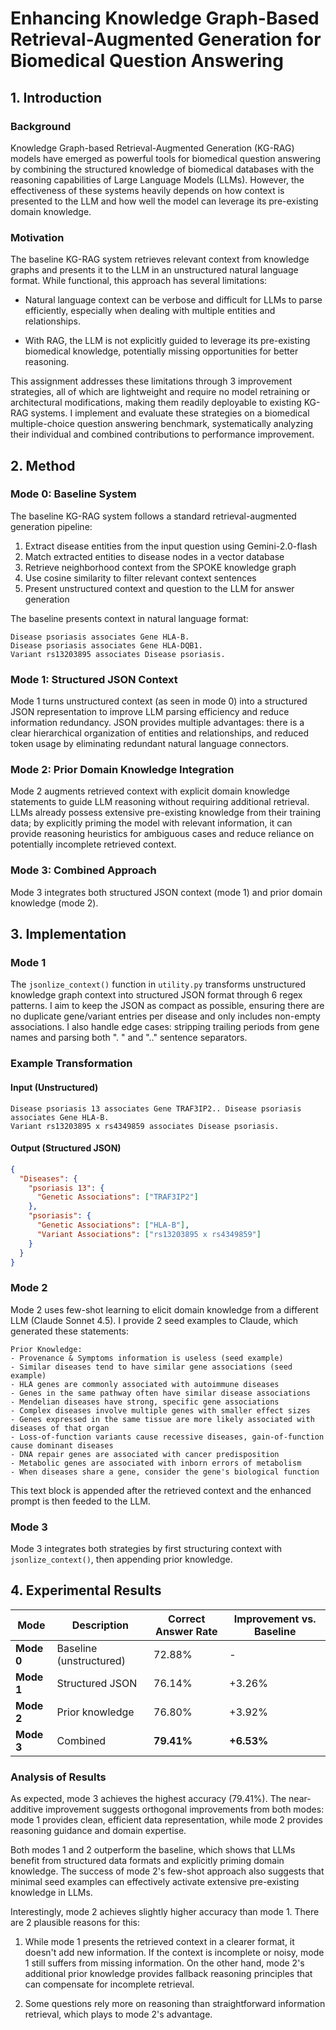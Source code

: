 # Enhancing Knowledge Graph-Based Retrieval-Augmented Generation for Biomedical Question Answering

## 1. Introduction

### Background

Knowledge Graph-based Retrieval-Augmented Generation (KG-RAG) models have emerged as powerful tools for biomedical question answering by combining the structured knowledge of biomedical databases with the reasoning capabilities of Large Language Models (LLMs). However, the effectiveness of these systems heavily depends on how context is presented to the LLM and how well the model can leverage its pre-existing domain knowledge.

### Motivation

The baseline KG-RAG system retrieves relevant context from knowledge graphs and presents it to the LLM in an unstructured natural language format. While functional, this approach has several limitations:

- Natural language context can be verbose and difficult for LLMs to parse efficiently, especially when dealing with multiple entities and relationships.

- With RAG, the LLM is not explicitly guided to leverage its pre-existing biomedical knowledge, potentially missing opportunities for better reasoning.

This assignment addresses these limitations through 3 improvement strategies, all of which are lightweight and require no model retraining or architectural modifications, making them readily deployable to existing KG-RAG systems. I implement and evaluate these strategies on a biomedical multiple-choice question answering benchmark, systematically analyzing their individual and combined contributions to performance improvement.

## 2. Method

### Mode 0: Baseline System

The baseline KG-RAG system follows a standard retrieval-augmented generation pipeline:

1. Extract disease entities from the input question using Gemini-2.0-flash
2. Match extracted entities to disease nodes in a vector database
3. Retrieve neighborhood context from the SPOKE knowledge graph
4. Use cosine similarity to filter relevant context sentences
5. Present unstructured context and question to the LLM for answer generation

The baseline presents context in natural language format:
```
Disease psoriasis associates Gene HLA-B. 
Disease psoriasis associates Gene HLA-DQB1. 
Variant rs13203895 associates Disease psoriasis.
```

### Mode 1: Structured JSON Context

Mode 1 turns unstructured context (as seen in mode 0) into a structured JSON representation to improve LLM parsing efficiency and reduce information redundancy. JSON provides multiple advantages: there is a clear hierarchical organization of entities and relationships, and reduced token usage by eliminating redundant natural language connectors.

### Mode 2: Prior Domain Knowledge Integration

Mode 2 augments retrieved context with explicit domain knowledge statements to guide LLM reasoning without requiring additional retrieval. LLMs already possess extensive pre-existing knowledge from their training data; by explicitly priming the model with relevant information, it can provide reasoning heuristics for ambiguous cases and reduce reliance on potentially incomplete retrieved context.

### Mode 3: Combined Approach

Mode 3 integrates both structured JSON context (mode 1) and prior domain knowledge (mode 2).

## 3. Implementation

### Mode 1

The `jsonlize_context()` function in `utility.py` transforms unstructured knowledge graph context into structured JSON format through 6 regex patterns. I aim to keep the JSON as compact as possible, ensuring there are no duplicate gene/variant entries per disease and only includes non-empty associations. I also handle edge cases: stripping trailing periods from gene names and parsing both ". " and ".." sentence separators.

### Example Transformation

#### Input (Unstructured)
```
Disease psoriasis 13 associates Gene TRAF3IP2.. Disease psoriasis associates Gene HLA-B. 
Variant rs13203895 x rs4349859 associates Disease psoriasis.
```

#### Output (Structured JSON)
```json
{
  "Diseases": {
    "psoriasis 13": {
      "Genetic Associations": ["TRAF3IP2"]
    },
    "psoriasis": {
      "Genetic Associations": ["HLA-B"],
      "Variant Associations": ["rs13203895 x rs4349859"]
    }
  }
}
```

### Mode 2

Mode 2 uses few-shot learning to elicit domain knowledge from a different LLM (Claude Sonnet 4.5). I provide 2 seed examples to Claude, which generated these statements:

```
Prior Knowledge:
- Provenance & Symptoms information is useless (seed example)
- Similar diseases tend to have similar gene associations (seed example)
- HLA genes are commonly associated with autoimmune diseases
- Genes in the same pathway often have similar disease associations
- Mendelian diseases have strong, specific gene associations
- Complex diseases involve multiple genes with smaller effect sizes
- Genes expressed in the same tissue are more likely associated with diseases of that organ
- Loss-of-function variants cause recessive diseases, gain-of-function cause dominant diseases
- DNA repair genes are associated with cancer predisposition
- Metabolic genes are associated with inborn errors of metabolism
- When diseases share a gene, consider the gene's biological function
```

This text block is appended after the retrieved context and the enhanced prompt is then feeded to the LLM.

### Mode 3

Mode 3 integrates both strategies by first structuring context with `jsonlize_context()`, then appending prior knowledge.

## 4. Experimental Results

| Mode | Description | Correct Answer Rate | Improvement vs. Baseline |
|------|-------------|---------------------|-------------------------|
| **Mode 0** | Baseline (unstructured) | 72.88% | - |
| **Mode 1** | Structured JSON | 76.14% | +3.26% |
| **Mode 2** | Prior knowledge | 76.80% | +3.92% |
| **Mode 3** | Combined | **79.41%** | **+6.53%** |

### Analysis of Results

As expected, mode 3 achieves the highest accuracy (79.41%). The near-additive improvement suggests orthogonal improvements from both modes: mode 1 provides clean, efficient data representation, while mode 2 provides reasoning guidance and domain expertise.

Both modes 1 and 2 outperform the baseline, which shows that LLMs benefit from structured data formats and explicitly priming domain knowledge. The success of mode 2's few-shot approach also suggests that minimal seed examples can effectively activate extensive pre-existing knowledge in LLMs.

Interestingly, mode 2 achieves slightly higher accuracy than mode 1. There are 2 plausible reasons for this:

1. While mode 1 presents the retrieved context in a clearer format, it doesn't add new information. If the context is incomplete or noisy, mode 1 still suffers from missing information. On the other hand, mode 2's additional prior knowledge provides fallback reasoning principles that can compensate for incomplete retrieval.

<!-- 2. Currently, mode 1 only parses 6 different regex patterns in the retrieved context. There may be errors from context structuring (e.g., incorrect parsing). However, mode 2's domain knowledge provides additional constraints that can catch and correct implausible answers. -->

2. Some questions rely more on reasoning than straightforward information retrieval, which plays to mode 2's advantage.

<!-- ### Limitations

All modes depend on retrieval quality from the SPOKE knowledge graph. Poor retrieval still limits performance even with the proposed enhancement.

### Future Work

**Dynamic Knowledge Selection**
- Adaptively select relevant prior knowledge based on question 
- Reduce noise from irrelevant knowledge statements

**Explanation Generation**
- Leverage structured context for better answer explanations
- Generate reasoning traces that cite specific knowledge principles -->

